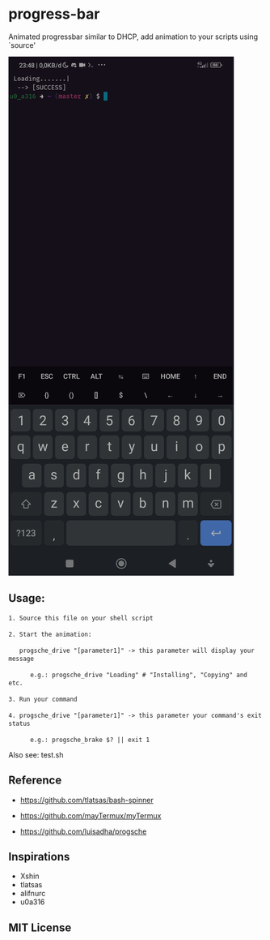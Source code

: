 # progress-bar

Animated progressbar similar to DHCP, add animation to your scripts using `source'

[![Preview](https://github.com/luisadha/progress-bar/blob/db9cded2f800f6aea8baf4afb9c4f5ce4854f7b9/thumb.jpg)](https://youtube.com/shorts/GtcwPmhZ62k?feature=share)

## Usage:

    1. Source this file on your shell script

    2. Start the animation:

       progsche_drive "[parameter1]" -> this parameter will display your message

          e.g.: progsche_drive "Loading" # "Installing", "Copying" and etc.

    3. Run your command

    4. progsche_drive "[parameter1]" -> this parameter your command's exit status

          e.g.: progsche_brake $? || exit 1

 Also see: test.sh


## Reference 

- https://github.com/tlatsas/bash-spinner

- https://github.com/mayTermux/myTermux

- https://github.com/luisadha/progsche

## Inspirations

* Xshin
* tlatsas
* alifnurc
* u0a316

## MIT License 
